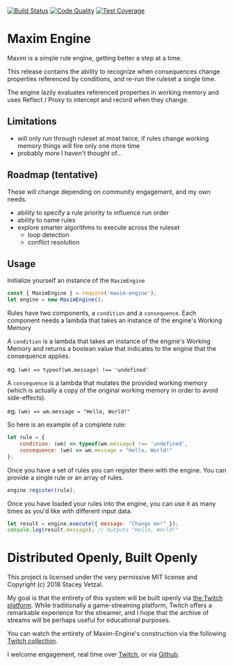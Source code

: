[![Build Status](https://travis-ci.org/svetzal/maxim-engine.svg?branch=master)](https://travis-ci.org/svetzal/maxim-engine)
[![Code Quality](https://api.codeclimate.com/v1/badges/ce3c1b2c628677b1c330/maintainability)](https://codeclimate.com/github/svetzal/maxim-engine/maintainability)
[![Test Coverage](https://api.codeclimate.com/v1/badges/ce3c1b2c628677b1c330/test_coverage)](https://codeclimate.com/github/svetzal/maxim-engine/test_coverage)

# Maxim Engine

Maxim is a simple rule engine, getting better a step at a time.

This release contains the ability to recognize when consequences change properties referenced by conditions, and re-run the ruleset a single time.

The engine lazily evaluates referenced properties in working memory and uses Reflect / Proxy to intercept and record when they change.

## Limitations

- will only run through ruleset at most twice, if rules change working memory things will fire only one more time
- probably more I haven't thought of...

## Roadmap (tentative)

These will change depending on community engagement, and my own needs.

- ability to specify a rule priority to influence run order
- ability to name rules
- explore smarter algorithms to execute across the ruleset
  - loop detection
  - conflict resolution

## Usage

Initialize yourself an instance of the `MaximEngine`

```js
const { MaximEngine } = require('maxim-engine');
let engine = new MaximEngine();
```

Rules have two components, a `condition` and a `consequence`. Each component needs a lambda that takes an instance of the engine's Working Memory 

A `condition` is a lambda that takes an instance of the engine's Working Memory and returns a boolean value that indicates to the engine that the consequence applies.

eg. `(wm) => typeof(wm.message) !== 'undefined'`

A `consequence` is a lambda that mutates the provided working memory (which is actually a copy of the original working memory in order to avoid side-effects).

eg. `(wm) => wm.message = "Hello, World!"`

So here is an example of a complete rule:

```js
let rule = {
    condition: (wm) => typeof(wm.message) !== 'undefined',
    consequence: (wm) => wm.message = "Hello, World!"
};
```

Once you have a set of rules you can register them with the engine. You can provide a single rule or an array of rules.

```js
engine.register(rule);
```

Once you have loaded your rules into the engine, you can use it as many times as you'd like with different input data.

```js
let result = engine.execute({ message: "Change me!" });
console.log(result.message); // Outputs "Hello, World!"
```

# Distributed Openly, Built Openly

This project is licensed under the very permissive MIT license and Copyright (c) 2018 Stacey Vetzal.

My goal is that the entirety of this system will be built openly via [the Twitch platform](https://www.twitch.tv). While traditionally a game-streaming platform, Twitch offers a remarkable experience for the streamer, and I hope that the archive of streams will be perhaps useful for educational purposes.

You can watch the entirety of Maxim-Engine's construction via the following [Twitch collection](https://www.twitch.tv/collections/5ftbYtNbXRX9DQ).

I welcome engagement, real time over [Twitch](https://www.twitch.tv/svetzal), or via [Github](https://github.com/svetzal/maxim-engine).
